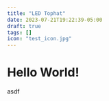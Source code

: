 ```yaml
---
title: "LED Tophat"
date: 2023-07-21T19:22:39-05:00
draft: true
tags: []
icon: "test_icon.jpg"
---
```


# Hello World!

asdf